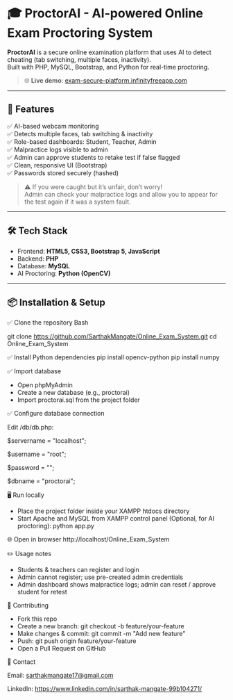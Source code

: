 # 🎓 ProctorAI - AI-powered Online Exam Proctoring System

**ProctorAI** is a secure online examination platform that uses AI to detect cheating (tab switching, multiple faces, inactivity).  
Built with PHP, MySQL, Bootstrap, and Python for real-time proctoring.

> 🌐 **Live demo**: [exam-secure-platform.infinityfreeapp.com](https://exam-secure-platform.infinityfreeapp.com)

---

## 🚀 Features
✅ AI-based webcam monitoring  
✅ Detects multiple faces, tab switching & inactivity  
✅ Role-based dashboards: Student, Teacher, Admin  
✅ Malpractice logs visible to admin  
✅ Admin can approve students to retake test if false flagged  
✅ Clean, responsive UI (Bootstrap)  
✅ Passwords stored securely (hashed)

> ⚠️ If you were caught but it’s unfair, don’t worry!  
> Admin can check your malpractice logs and allow you to appear for the test again if it was a system fault.

---

## 🛠️ Tech Stack
- Frontend: **HTML5, CSS3, Bootstrap 5, JavaScript**
- Backend: **PHP**
- Database: **MySQL**
- AI Proctoring: **Python (OpenCV)**

---

## 📦 Installation & Setup

✅ Clone the repository
Bash

git clone https://github.com/SarthakMangate/Online_Exam_System.git
cd Online_Exam_System

✅ Install Python dependencies
pip install opencv-python
pip install numpy

✅ Import database
- Open phpMyAdmin
- Create a new database (e.g., proctorai)
- Import proctorai.sql from the project folder

✅ Configure database connection

Edit /db/db.php:

$servername = "localhost";

$username = "root";

$password = "";

$dbname = "proctorai";

🖥️ Run locally
- Place the project folder inside your XAMPP htdocs directory
- Start Apache and MySQL from XAMPP control panel
(Optional, for AI proctoring):
python app.py

🌐 Open in browser
http://localhost/Online_Exam_System

✏️ Usage notes
- Students & teachers can register and login
- Admin cannot register; use pre-created admin credentials
- Admin dashboard shows malpractice logs; admin can reset / approve student for retest

🤝 Contributing
- Fork this repo
- Create a new branch:
git checkout -b feature/your-feature
- Make changes & commit:
git commit -m "Add new feature"
- Push:
git push origin feature/your-feature
- Open a Pull Request on GitHub

📧 Contact

Email: sarthakmangate17@gmail.com

LinkedIn: https://www.linkedin.com/in/sarthak-mangate-99b104271/
